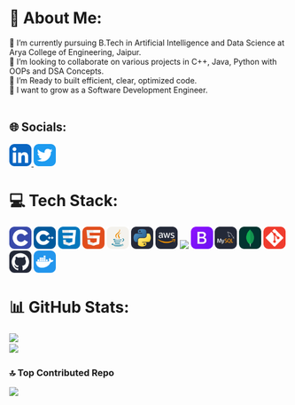 # 💫 About Me:
🔭 I’m currently pursuing B.Tech in Artificial Intelligence and Data Science at Arya College of Engineering, Jaipur.<br>👯 I’m looking to collaborate on various projects in C++, Java, Python with OOPs and DSA Concepts.<br>🤝 I’m Ready to built efficient, clear, optimized code. <br>🌱 I want to grow as a Software Development Engineer.<br><br>


## 🌐 Socials:

<a href="https://www.linkedin.com/in/jatinsharma06">
  <img src="https://github.com/tandpfun/skill-icons/blob/main/icons/LinkedIn.svg?raw=true" width="40"/>
</a> <a href="https://x.com/JatinSh01960978">
  <img src="https://github.com/tandpfun/skill-icons/blob/main/icons/Twitter.svg?raw=true" width="40"/>
</a>



# 💻 Tech Stack:

<p>
  <img src="https://github.com/tandpfun/skill-icons/blob/main/icons/C.svg?raw=true" width="40" />
  <img src="https://github.com/tandpfun/skill-icons/blob/main/icons/CPP.svg?raw=true" width="40" />
  <img src="https://github.com/tandpfun/skill-icons/blob/main/icons/CSS.svg?raw=true" width="40" />
  <img src="https://github.com/tandpfun/skill-icons/blob/main/icons/HTML.svg?raw=true" width="40" />
  <img src="https://github.com/tandpfun/skill-icons/blob/main/icons/Java-Light.svg?raw=true" width="40" />
  <img src="https://github.com/tandpfun/skill-icons/blob/main/icons/Python-Dark.svg?raw=true" width="40" />
  <img src="https://github.com/tandpfun/skill-icons/blob/main/icons/AWS-Dark.svg?raw=true" width="40" />
  <img src="https://github.com/tandpfun/skill-icons/blob/main/icons/Anaconda-Dark.svg?raw=true" width="40" />
  <img src="https://github.com/tandpfun/skill-icons/blob/main/icons/Bootstrap.svg?raw=true" width="40" />
  <img src="https://github.com/tandpfun/skill-icons/blob/main/icons/MySQL-Dark.svg?raw=true" width="40" />
  <img src="https://github.com/tandpfun/skill-icons/blob/main/icons/MongoDB.svg?raw=true" width="40" />
  <img src="https://github.com/tandpfun/skill-icons/blob/main/icons/Git.svg?raw=true" width="40" />
  <img src="https://github.com/tandpfun/skill-icons/blob/main/icons/Github-Dark.svg?raw=true" width="40" />
  <img src="https://github.com/tandpfun/skill-icons/blob/main/icons/Docker.svg?raw=true" width="40" />
</p>


# 📊 GitHub Stats:
![](https://nirzak-streak-stats.vercel.app/?user=Jatin-sharma-06&theme=slateorange&hide_border=false)<br/>
![](https://github-readme-stats.vercel.app/api/top-langs/?username=Jatin-sharma-06&theme=slateorange&hide_border=false&include_all_commits=true&count_private=false&layout=compact)

### 🔝 Top Contributed Repo
![](https://github-contributor-stats.vercel.app/api?username=Jatin-sharma-06&limit=5&theme=dark&combine_all_yearly_contributions=true)

